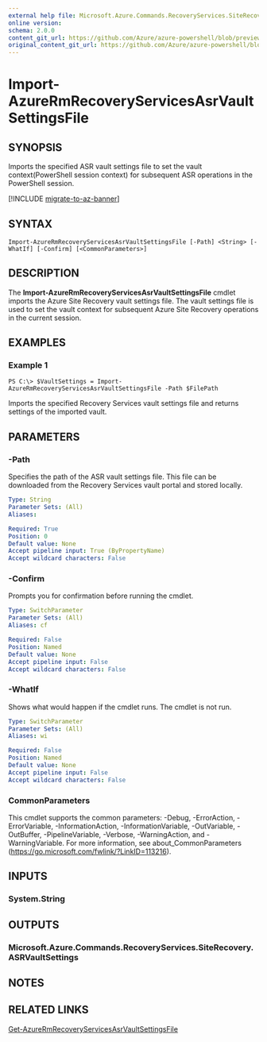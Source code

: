 ```yaml
---
external help file: Microsoft.Azure.Commands.RecoveryServices.SiteRecovery.dll-Help.xml
online version:
schema: 2.0.0
content_git_url: https://github.com/Azure/azure-powershell/blob/preview/src/ResourceManager/RecoveryServices.SiteRecovery/Commands.RecoveryServices.SiteRecovery/help/Import-AzureRmRecoveryServicesAsrVaultSettingsFile.md
original_content_git_url: https://github.com/Azure/azure-powershell/blob/preview/src/ResourceManager/RecoveryServices.SiteRecovery/Commands.RecoveryServices.SiteRecovery/help/Import-AzureRmRecoveryServicesAsrVaultSettingsFile.md
---
```


# Import-AzureRmRecoveryServicesAsrVaultSettingsFile

## SYNOPSIS
Imports the specified ASR vault settings file to set the vault context(PowerShell session context) for subsequent ASR operations in the PowerShell session. 

[!INCLUDE [migrate-to-az-banner](../../includes/migrate-to-az-banner.md)]

## SYNTAX

```
Import-AzureRmRecoveryServicesAsrVaultSettingsFile [-Path] <String> [-WhatIf] [-Confirm] [<CommonParameters>]
```

## DESCRIPTION
The **Import-AzureRmRecoveryServicesAsrVaultSettingsFile** cmdlet imports the Azure Site Recovery vault settings file. The vault settings file is used to set the vault context for subsequent Azure Site Recovery operations in the current session.

## EXAMPLES

### Example 1
```
PS C:\> $VaultSettings = Import-AzureRmRecoveryServicesAsrVaultSettingsFile -Path $FilePath
```

Imports the specified Recovery Services vault settings file and returns settings of the imported vault.

## PARAMETERS

### -Path
Specifies the path of the ASR vault settings file.
This file can be downloaded from the Recovery Services vault portal and stored locally.

```yaml
Type: String
Parameter Sets: (All)
Aliases: 

Required: True
Position: 0
Default value: None
Accept pipeline input: True (ByPropertyName)
Accept wildcard characters: False
```

### -Confirm
Prompts you for confirmation before running the cmdlet.

```yaml
Type: SwitchParameter
Parameter Sets: (All)
Aliases: cf

Required: False
Position: Named
Default value: None
Accept pipeline input: False
Accept wildcard characters: False
```

### -WhatIf
Shows what would happen if the cmdlet runs. The cmdlet is not run.

```yaml
Type: SwitchParameter
Parameter Sets: (All)
Aliases: wi

Required: False
Position: Named
Default value: None
Accept pipeline input: False
Accept wildcard characters: False
```

### CommonParameters
This cmdlet supports the common parameters: -Debug, -ErrorAction, -ErrorVariable, -InformationAction, -InformationVariable, -OutVariable, -OutBuffer, -PipelineVariable, -Verbose, -WarningAction, and -WarningVariable. For more information, see about_CommonParameters (https://go.microsoft.com/fwlink/?LinkID=113216).

## INPUTS

### System.String

## OUTPUTS

### Microsoft.Azure.Commands.RecoveryServices.SiteRecovery.ASRVaultSettings

## NOTES

## RELATED LINKS

[Get-AzureRmRecoveryServicesAsrVaultSettingsFile](./Get-AzureRmRecoveryServicesAsrVaultSettingsFile.md)
